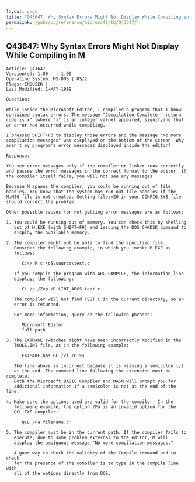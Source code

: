 ```yaml
---
layout: page
title: "Q43647: Why Syntax Errors Might Not Display While Compiling in M"
permalink: /pubs/pc/reference/microsoft/kb/Q43647/
---
```


## Q43647: Why Syntax Errors Might Not Display While Compiling in M

	Article: Q43647
	Version(s): 1.00   | 1.00
	Operating System: MS-DOS | OS/2
	Flags: ENDUSER |
	Last Modified: 1-MAY-1989
	
	Question:
	
	While inside the Microsoft Editor, I compiled a program that I know
	contained syntax errors. The message "Compilation Complete - return
	code is x" (where "x" is an integer value) appeared, signifying that
	an error had occurred while compiling.
	
	I pressed SHIFT+F3 to display those errors and the message "No more
	compilation messages" was displayed on the bottom of the screen. Why
	aren't my program's error messages displayed inside the editor?
	
	Response:
	
	You see error messages only if the compiler or linker runs correctly
	and passes the error messages in the correct format to the editor; if
	the compiler itself fails, you will not see any messages.
	
	Because M spawns the compiler, you could be running out of file
	handles. You know that the system has run out file handles if the
	M.MSG file is not created. Setting files=20 in your CONFIG.SYS file
	should correct the problem.
	
	Other possible causes for not getting error messages are as follows:
	
	1. You could be running out of memory. You can check this by shelling
	   out of M.EXE (with SHIFT+F9) and issuing the DOS CHKDSK command to
	   display the available memory.
	
	2. The compiler might not be able to find the specified file.
	   Consider the following example, in which you invoke M.EXE as
	   follows:
	
	      C:\> M c:\c5\source\test.c
	
	   If you compile the program with ARG COMPILE, the information line
	   displays the following:
	
	      CL /c /Zep /D LINT_ARGS test.c.
	
	   The compiler will not find TEST.C in the current directory, so an
	   error is returned.
	
	   For more information, query on the following phrases:
	
	      Microsoft Editor
	      full path
	
	3. The EXTMAKE switches might have been incorrectly modified in the
	   TOOLS.INI file, as in the following example:
	
	      EXTMAKE:bas BC /Zi /O %s
	
	   The line above is incorrect because it is missing a semicolon (;)
	   at the end. The command line following the extension must be complete.
	   Both the Microsoft BASIC Compiler and MASM will prompt you for
	   additional information if a semicolon is not at the end of the line.
	
	4. Make sure the options used are valid for the compiler. In the
	   following example, the option /Fa is an invalid option for the
	   QCL.EXE compiler:
	
	      QCL /Fa filename.c
	
	5. The compiler must be in the current path. If the compiler fails to
	   execute, due to some problem external to the editor, M will
	   display the ambiguous message "No more compilation messages."
	
	   A good way to check the validity of the Compile command and to check
	   for the presence of the compiler is to type in the compile line with
	   all of the options directly from DOS.
